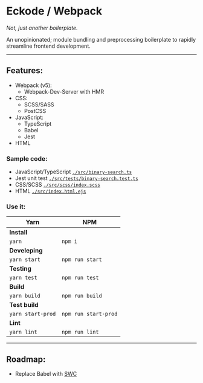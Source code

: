 # Eckode / Webpack

*Not, just another boilerplate.*

An unopinionated; module bundling and preprocessing boilerplate to rapidly streamline frontend development.

___

## Features:
* Webpack (v5):
   * Webpack-Dev-Server with HMR
* CSS:
   * SCSS/SASS
   * PostCSS
* JavaScript:
   * TypeScript
   * Babel
   * Jest
* HTML

### Sample code:
* JavaScript/TypeScript [`./src/binary-search.ts`](https://github.com/eckode/webpack/blob/main/src/binary-search.ts)
* Jest unit test [`./src/tests/binary-search.test.ts`](https://github.com/eckode/webpack/blob/main/src/tests/binary-search.test.ts)
* CSS/SCSS [`./src/scss/index.scss`](https://github.com/eckode/webpack/blob/main/src/scss/index.scss)
* HTML [`./src/index.html.ejs`](https://github.com/eckode/webpack/blob/main/src/index.html.ejs)

### Use it:

| Yarn        | NPM         |
| ----------- | ----------- |
| **Install** ||
| `yarn`    | `npm i`   |
| **Develeping** ||
| `yarn start` | `npm run start` |
| **Testing** ||
| `yarn test` | `npm run test` |
| **Build** ||
| `yarn build` | `npm run build` |
| **Test build** ||
| `yarn start-prod` | `npm run start-prod` |
| **Lint** ||
| `yarn lint` | `npm run lint` |

___

## Roadmap:

* Replace Babel with [SWC](https://swc.rs/)
